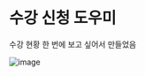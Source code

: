 # 수강 신청 도우미

수강 현황 한 번에 보고 싶어서 만들었음

![image](https://github.com/user-attachments/assets/964ca166-847f-4ce3-9a65-80629e8bbfbb)
